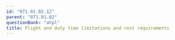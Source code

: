 ```yaml
---
id: "071.01.02.12"
parent: "071.01.02"
questionBank: "atpl"
title: Flight and duty time limitations and rest requirements
---
```

